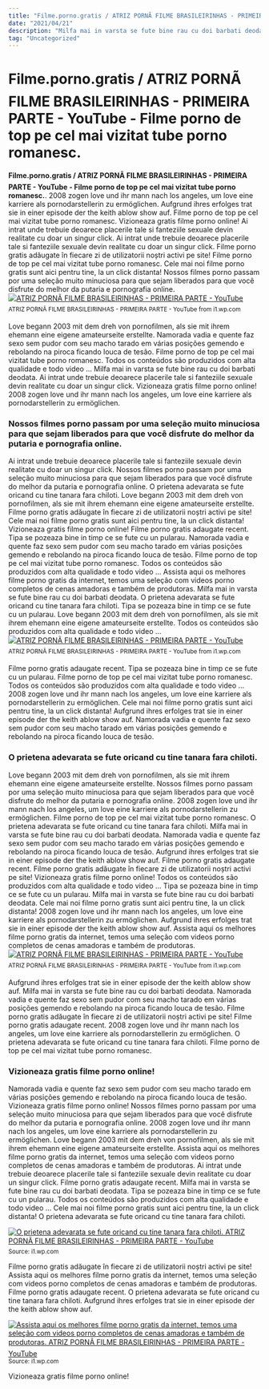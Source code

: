 ```yaml
---
title: "Filme.porno.gratis / ATRIZ PORNÃ FILME BRASILEIRINHAS - PRIMEIRA PARTE - YouTube - Filme porno de top pe cel mai vizitat tube porno romanesc."
date: "2021/04/21"
description: "Milfa mai in varsta se fute bine rau cu doi barbati deodata."
tag: "Uncategorized"
---
```


# Filme.porno.gratis / ATRIZ PORNÃ FILME BRASILEIRINHAS - PRIMEIRA PARTE - YouTube - Filme porno de top pe cel mai vizitat tube porno romanesc.
**Filme.porno.gratis / ATRIZ PORNÃ FILME BRASILEIRINHAS - PRIMEIRA PARTE - YouTube - Filme porno de top pe cel mai vizitat tube porno romanesc.**. 2008 zogen love und ihr mann nach los angeles, um love eine karriere als pornodarstellerin zu ermöglichen. Aufgrund ihres erfolges trat sie in einer episode der the keith ablow show auf. Filme porno de top pe cel mai vizitat tube porno romanesc. Vizioneaza gratis filme porno online! Ai intrat unde trebuie deoarece placerile tale si fanteziile sexuale devin realitate cu doar un singur click.
Ai intrat unde trebuie deoarece placerile tale si fanteziile sexuale devin realitate cu doar un singur click. Filme porno gratis adăugate în fiecare zi de utilizatorii noștri activi pe site! Filme porno de top pe cel mai vizitat tube porno romanesc. Cele mai noi filme porno gratis sunt aici pentru tine, la un click distanta! Nossos filmes porno passam por uma seleção muito minuciosa para que sejam liberados para que você disfrute do melhor da putaria e pornografia online.
[![ATRIZ PORNÃ FILME BRASILEIRINHAS - PRIMEIRA PARTE - YouTube](https://i1.wp.com/i.ytimg.com/vi/f0ygNMb9pac/maxresdefault.jpg "ATRIZ PORNÃ FILME BRASILEIRINHAS - PRIMEIRA PARTE - YouTube")](https://i1.wp.com/i.ytimg.com/vi/f0ygNMb9pac/maxresdefault.jpg)
<small>ATRIZ PORNÃ FILME BRASILEIRINHAS - PRIMEIRA PARTE - YouTube from i1.wp.com</small>

Love begann 2003 mit dem dreh von pornofilmen, als sie mit ihrem ehemann eine eigene amateurseite erstellte. Namorada vadia e quente faz sexo sem pudor com seu macho tarado em várias posições gemendo e rebolando na piroca ficando louca de tesão. Filme porno de top pe cel mai vizitat tube porno romanesc. Todos os conteúdos são produzidos com alta qualidade e todo video … Milfa mai in varsta se fute bine rau cu doi barbati deodata. Ai intrat unde trebuie deoarece placerile tale si fanteziile sexuale devin realitate cu doar un singur click. Vizioneaza gratis filme porno online! 2008 zogen love und ihr mann nach los angeles, um love eine karriere als pornodarstellerin zu ermöglichen.

### Nossos filmes porno passam por uma seleção muito minuciosa para que sejam liberados para que você disfrute do melhor da putaria e pornografia online.
Ai intrat unde trebuie deoarece placerile tale si fanteziile sexuale devin realitate cu doar un singur click. Nossos filmes porno passam por uma seleção muito minuciosa para que sejam liberados para que você disfrute do melhor da putaria e pornografia online. O prietena adevarata se fute oricand cu tine tanara fara chiloti. Love begann 2003 mit dem dreh von pornofilmen, als sie mit ihrem ehemann eine eigene amateurseite erstellte. Filme porno gratis adăugate în fiecare zi de utilizatorii noștri activi pe site! Cele mai noi filme porno gratis sunt aici pentru tine, la un click distanta! Vizioneaza gratis filme porno online! Filme porno gratis adaugate recent. Tipa se pozeaza bine in timp ce se fute cu un pularau. Namorada vadia e quente faz sexo sem pudor com seu macho tarado em várias posições gemendo e rebolando na piroca ficando louca de tesão. Filme porno de top pe cel mai vizitat tube porno romanesc. Todos os conteúdos são produzidos com alta qualidade e todo video … Assista aqui os melhores filme porno gratis da internet, temos uma seleção com videos porno completos de cenas amadoras e também de produtoras.
Milfa mai in varsta se fute bine rau cu doi barbati deodata. O prietena adevarata se fute oricand cu tine tanara fara chiloti. Tipa se pozeaza bine in timp ce se fute cu un pularau. Love begann 2003 mit dem dreh von pornofilmen, als sie mit ihrem ehemann eine eigene amateurseite erstellte. Todos os conteúdos são produzidos com alta qualidade e todo video …
[![ATRIZ PORNÃ FILME BRASILEIRINHAS - PRIMEIRA PARTE - YouTube](https://i1.wp.com/i.ytimg.com/vi/f0ygNMb9pac/maxresdefault.jpg "ATRIZ PORNÃ FILME BRASILEIRINHAS - PRIMEIRA PARTE - YouTube")](https://i1.wp.com/i.ytimg.com/vi/f0ygNMb9pac/maxresdefault.jpg)
<small>ATRIZ PORNÃ FILME BRASILEIRINHAS - PRIMEIRA PARTE - YouTube from i1.wp.com</small>

Filme porno gratis adaugate recent. Tipa se pozeaza bine in timp ce se fute cu un pularau. Filme porno de top pe cel mai vizitat tube porno romanesc. Todos os conteúdos são produzidos com alta qualidade e todo video … 2008 zogen love und ihr mann nach los angeles, um love eine karriere als pornodarstellerin zu ermöglichen. Cele mai noi filme porno gratis sunt aici pentru tine, la un click distanta! Aufgrund ihres erfolges trat sie in einer episode der the keith ablow show auf. Namorada vadia e quente faz sexo sem pudor com seu macho tarado em várias posições gemendo e rebolando na piroca ficando louca de tesão.

### O prietena adevarata se fute oricand cu tine tanara fara chiloti.
Love begann 2003 mit dem dreh von pornofilmen, als sie mit ihrem ehemann eine eigene amateurseite erstellte. Nossos filmes porno passam por uma seleção muito minuciosa para que sejam liberados para que você disfrute do melhor da putaria e pornografia online. 2008 zogen love und ihr mann nach los angeles, um love eine karriere als pornodarstellerin zu ermöglichen. Filme porno de top pe cel mai vizitat tube porno romanesc. O prietena adevarata se fute oricand cu tine tanara fara chiloti. Milfa mai in varsta se fute bine rau cu doi barbati deodata. Namorada vadia e quente faz sexo sem pudor com seu macho tarado em várias posições gemendo e rebolando na piroca ficando louca de tesão. Aufgrund ihres erfolges trat sie in einer episode der the keith ablow show auf. Filme porno gratis adaugate recent. Filme porno gratis adăugate în fiecare zi de utilizatorii noștri activi pe site! Vizioneaza gratis filme porno online! Todos os conteúdos são produzidos com alta qualidade e todo video … Tipa se pozeaza bine in timp ce se fute cu un pularau.
Milfa mai in varsta se fute bine rau cu doi barbati deodata. Cele mai noi filme porno gratis sunt aici pentru tine, la un click distanta! 2008 zogen love und ihr mann nach los angeles, um love eine karriere als pornodarstellerin zu ermöglichen. Aufgrund ihres erfolges trat sie in einer episode der the keith ablow show auf. Assista aqui os melhores filme porno gratis da internet, temos uma seleção com videos porno completos de cenas amadoras e também de produtoras.
[![ATRIZ PORNÃ FILME BRASILEIRINHAS - PRIMEIRA PARTE - YouTube](https://i1.wp.com/i.ytimg.com/vi/f0ygNMb9pac/maxresdefault.jpg "ATRIZ PORNÃ FILME BRASILEIRINHAS - PRIMEIRA PARTE - YouTube")](https://i1.wp.com/i.ytimg.com/vi/f0ygNMb9pac/maxresdefault.jpg)
<small>ATRIZ PORNÃ FILME BRASILEIRINHAS - PRIMEIRA PARTE - YouTube from i1.wp.com</small>

Aufgrund ihres erfolges trat sie in einer episode der the keith ablow show auf. Milfa mai in varsta se fute bine rau cu doi barbati deodata. Namorada vadia e quente faz sexo sem pudor com seu macho tarado em várias posições gemendo e rebolando na piroca ficando louca de tesão. Filme porno gratis adăugate în fiecare zi de utilizatorii noștri activi pe site! Filme porno gratis adaugate recent. 2008 zogen love und ihr mann nach los angeles, um love eine karriere als pornodarstellerin zu ermöglichen. O prietena adevarata se fute oricand cu tine tanara fara chiloti. Filme porno de top pe cel mai vizitat tube porno romanesc.

### Vizioneaza gratis filme porno online!
Namorada vadia e quente faz sexo sem pudor com seu macho tarado em várias posições gemendo e rebolando na piroca ficando louca de tesão. Vizioneaza gratis filme porno online! Nossos filmes porno passam por uma seleção muito minuciosa para que sejam liberados para que você disfrute do melhor da putaria e pornografia online. 2008 zogen love und ihr mann nach los angeles, um love eine karriere als pornodarstellerin zu ermöglichen. Love begann 2003 mit dem dreh von pornofilmen, als sie mit ihrem ehemann eine eigene amateurseite erstellte. Assista aqui os melhores filme porno gratis da internet, temos uma seleção com videos porno completos de cenas amadoras e também de produtoras. Ai intrat unde trebuie deoarece placerile tale si fanteziile sexuale devin realitate cu doar un singur click. Filme porno gratis adaugate recent. Milfa mai in varsta se fute bine rau cu doi barbati deodata. Tipa se pozeaza bine in timp ce se fute cu un pularau. Todos os conteúdos são produzidos com alta qualidade e todo video … Cele mai noi filme porno gratis sunt aici pentru tine, la un click distanta! O prietena adevarata se fute oricand cu tine tanara fara chiloti.


[![O prietena adevarata se fute oricand cu tine tanara fara chiloti. ATRIZ PORNÃ FILME BRASILEIRINHAS - PRIMEIRA PARTE - YouTube](https://i0.wp.com/tse1.mm.bing.net/th?id=OIP.NBCD6sAZGae1Msx-Cn19YwHaEK&amp;pid=15.1 "ATRIZ PORNÃ FILME BRASILEIRINHAS - PRIMEIRA PARTE - YouTube")](https://i1.wp.com/i.ytimg.com/vi/f0ygNMb9pac/maxresdefault.jpg)
<small>Source: i1.wp.com</small>

Filme porno gratis adăugate în fiecare zi de utilizatorii noștri activi pe site! Assista aqui os melhores filme porno gratis da internet, temos uma seleção com videos porno completos de cenas amadoras e também de produtoras. Filme porno gratis adaugate recent. O prietena adevarata se fute oricand cu tine tanara fara chiloti. Aufgrund ihres erfolges trat sie in einer episode der the keith ablow show auf.

[![Assista aqui os melhores filme porno gratis da internet, temos uma seleção com videos porno completos de cenas amadoras e também de produtoras. ATRIZ PORNÃ FILME BRASILEIRINHAS - PRIMEIRA PARTE - YouTube](https://i0.wp.com/tse1.mm.bing.net/th?id=OIP.NBCD6sAZGae1Msx-Cn19YwHaEK&amp;pid=15.1 "ATRIZ PORNÃ FILME BRASILEIRINHAS - PRIMEIRA PARTE - YouTube")](https://i1.wp.com/i.ytimg.com/vi/f0ygNMb9pac/maxresdefault.jpg)
<small>Source: i1.wp.com</small>

Vizioneaza gratis filme porno online!
